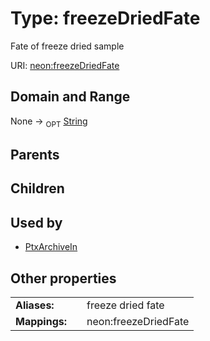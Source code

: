 
# Type: freezeDriedFate


Fate of freeze dried sample

URI: [neon:freezeDriedFate](https://data.neonscience.org/freezeDriedFate)


## Domain and Range

None ->  <sub>OPT</sub> [String](types/String.md)

## Parents


## Children


## Used by

 * [PtxArchiveIn](PtxArchiveIn.md)

## Other properties

|  |  |  |
| --- | --- | --- |
| **Aliases:** | | freeze dried fate |
| **Mappings:** | | neon:freezeDriedFate |

